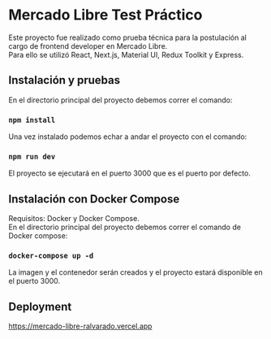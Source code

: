 # Mercado Libre Test Práctico

Este proyecto fue realizado como prueba técnica para la postulación al cargo de frontend developer en Mercado Libre.  
Para ello se utilizó React, Next.js, Material UI, Redux Toolkit y Express.


## Instalación y pruebas

En el directorio principal del proyecto debemos correr el comando:

### `npm install`

Una vez instalado podemos echar a andar el proyecto con el comando:

### `npm run dev`

El proyecto se ejecutará en el puerto 3000 que es el puerto por defecto.


## Instalación con Docker Compose

Requisitos: Docker y Docker Compose.  
En el directorio principal del proyecto debemos correr el comando de Docker compose:

### `docker-compose up -d`

La imagen y el contenedor serán creados y el proyecto estará disponible en el puerto 3000.


## Deployment

https://mercado-libre-ralvarado.vercel.app